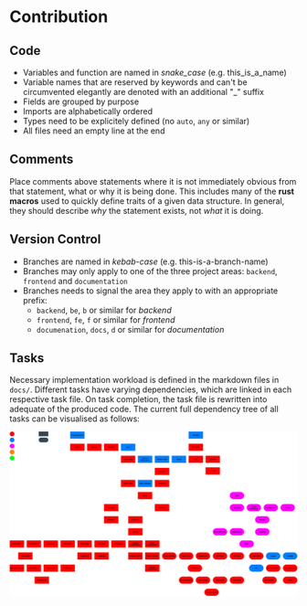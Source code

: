 # Contribution

## Code

- Variables and function are named in *snake_case* (e.g. this_is_a_name)
- Variable names that are reserved by keywords and can't be circumvented elegantly are denoted with an additional "_" suffix
- Fields are grouped by purpose
- Imports are alphabetically ordered
- Types need to be explicitely defined (no `auto`, `any` or similar)
- All files need an empty line at the end

## Comments

Place comments above statements where it is not immediately obvious from that statement, what or why it is being done. This includes many of the **rust macros** used to quickly define traits of a given data structure. In general, they should describe *why* the statement exists, not *what* it is doing.

## Version Control

- Branches are named in *kebab-case* (e.g. this-is-a-branch-name)
- Branches may only apply to one of the three project areas: `backend`, `frontend` and `documentation`
- Branches needs to signal the area they apply to with an appropriate prefix:
    - `backend`, `be`, `b` or similar for *backend*
    - `frontend`, `fe`, `f` or similar for *frontend*
    - `documenation`, `docs`, `d` or similar for *documentation*

## Tasks

Necessary implementation workload is defined in the markdown files in `docs/`. Different tasks have varying dependencies, which are linked in each respective task file. On task completion, the task file is rewritten into adequate of the produced code. The current full dependency tree of all tasks can be visualised as follows:

![](../docs/assets/dependency_graph.png)
